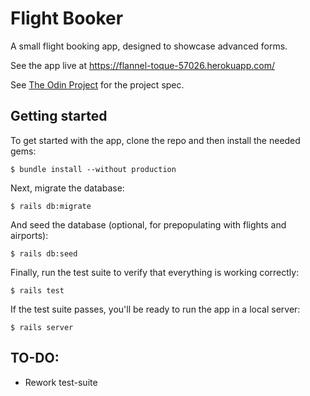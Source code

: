 # Flight Booker

A small flight booking app, designed to showcase advanced forms.

See the app live at https://flannel-toque-57026.herokuapp.com/

See [The Odin Project](https://www.theodinproject.com/courses/ruby-on-rails/lessons/building-advanced-forms) for the project spec.

## Getting started

To get started with the app, clone the repo and then install the needed gems:

```
$ bundle install --without production
```

Next, migrate the database:

```
$ rails db:migrate
```

And seed the database (optional, for prepopulating with flights and airports):

```
$ rails db:seed
```

Finally, run the test suite to verify that everything is working correctly:

```
$ rails test
```

If the test suite passes, you'll be ready to run the app in a local server:

```
$ rails server
```

## TO-DO:

* Rework test-suite